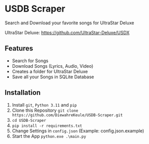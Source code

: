 # USDB Scraper
Search and Download your favorite songs for UltraStar Deluxe

UltraStar Deluxe: https://github.com/UltraStar-Deluxe/USDX

## Features
- Search for Songs
- Download Songs (Lyrics, Audio, Video)
- Creates a folder for UltraStar Deluxe
- Save all your Songs in SQLite Database

## Installation
1. Install `git`, `Python 3.11` and `pip`
2. Clone this Repository `git clone https://github.com/DiewahreKeule/USDB-Scraper.git`
3. `cd USDB-Scraper`
4. `pip install -r requirements.txt`
5. Change Settings in `config.json` (Example: config.json.example)
6. Start the App `python.exe .\main.py`